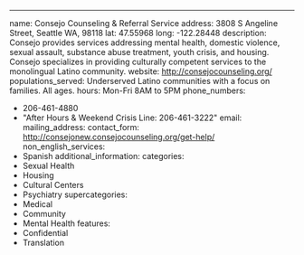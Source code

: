---
name: Consejo Counseling & Referral Service
address: 3808 S Angeline Street, Seattle WA, 98118
lat: 47.55968
long: -122.28448
description: Consejo provides services addressing mental health, domestic violence, sexual assault, substance abuse treatment, youth crisis, and housing. Consejo specializes in providing culturally competent services to the monolingual Latino community.
website: http://consejocounseling.org/
populations_served: Underserved Latino communities with a focus on families. All ages.
hours: Mon-Fri 8AM to 5PM
phone_numbers:
  - 206-461-4880
  - "After Hours & Weekend Crisis Line: 206-461-3222"
email: 
mailing_address:
contact_form: <http://consejonew.consejocounseling.org/get-help/>
non_english_services: 
  - Spanish
additional_information: 
categories:
  - Sexual Health
  - Housing
  - Cultural Centers
  - Psychiatry
supercategories:
  - Medical
  - Community
  - Mental Health
features:
  - Confidential
  - Translation
